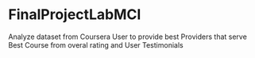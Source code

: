 # FinalProjectLabMCI

Analyze dataset from Coursera User to provide best Providers that serve Best Course from overal rating and User Testimonials

